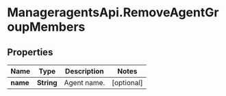 # ManageragentsApi.RemoveAgentGroupMembers

## Properties
Name | Type | Description | Notes
------------ | ------------- | ------------- | -------------
**name** | **String** | Agent name. | [optional] 


